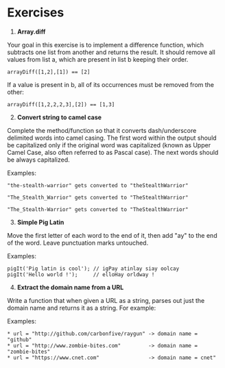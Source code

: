 # Exercises

1. **Array.diff**

Your goal in this exercise is to implement a difference function, which subtracts one list from another and returns the result.
It should remove all values from list a, which are present in list b keeping their order.

```
arrayDiff([1,2],[1]) == [2]
```

If a value is present in b, all of its occurrences must be removed from the other:

```
arrayDiff([1,2,2,2,3],[2]) == [1,3]
```

2. **Convert string to camel case**

Complete the method/function so that it converts dash/underscore delimited words into camel casing. The first word within the output should be capitalized only if the original word was capitalized (known as Upper Camel Case, also often referred to as Pascal case). The next words should be always capitalized.

Examples:

`"the-stealth-warrior" gets converted to "theStealthWarrior"`

`"The_Stealth_Warrior" gets converted to "TheStealthWarrior"`

`"The_Stealth-Warrior" gets converted to "TheStealthWarrior"`

3. **Simple Pig Latin**

Move the first letter of each word to the end of it, then add "ay" to the end of the word. Leave punctuation marks untouched.

Examples:

```
pigIt('Pig latin is cool'); // igPay atinlay siay oolcay
pigIt('Hello world !');     // elloHay orldway !
```

4. **Extract the domain name from a URL**

Write a function that when given a URL as a string, parses out just the domain name and returns it as a string. For example:

Examples:

```
* url = "http://github.com/carbonfive/raygun" -> domain name = "github"
* url = "http://www.zombie-bites.com"         -> domain name = "zombie-bites"
* url = "https://www.cnet.com"                -> domain name = cnet"
```